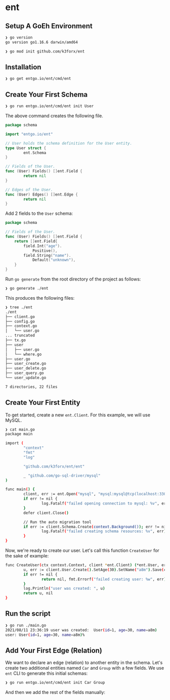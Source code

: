 # ent

## Setup A GoEh Environment

```bash
❯ go version
go version go1.16.6 darwin/amd64

❯ go mod init github.com/k3forx/ent
```

## Installation

```bash
❯ go get entgo.io/ent/cmd/ent
```

## Create Your First Schema

```bash
❯ go run entgo.io/ent/cmd/ent init User
```

The above command creates the following file.

```go
package schema

import "entgo.io/ent"

// User holds the schema definition for the User entity.
type User struct {
        ent.Schema
}

// Fields of the User.
func (User) Fields() []ent.Field {
        return nil
}

// Edges of the User.
func (User) Edges() []ent.Edge {
        return nil
}
```

Add 2 fields to the `User` schema:

```go
package schema

// Fields of the User.
func (User) Fields() []ent.Field {
    return []ent.Field{
        field.Int("age").
            Positive(),
        field.String("name").
            Default("unknown"),
    }
}
```

Run `go generate` from the root directory of the project as follows:

```bash
❯ go generate ./ent
```

This produces the following files:

```bash
❯ tree ./ent
./ent
├── client.go
├── config.go
├── context.go
│   └── user.go
... truncated
├── tx.go
├── user
│   ├── user.go
│   └── where.go
├── user.go
├── user_create.go
├── user_delete.go
├── user_query.go
└── user_update.go

7 directories, 22 files
```

## Create Your First Entity

To get started, create a new `ent.Client`. For this example, we will use MySQL.

```bash
❯ cat main.go
package main

import (
        "context"
        "fmt"
        "log"

        "github.com/k3forx/ent/ent"

        _ "github.com/go-sql-driver/mysql"
)

func main() {
        client, err := ent.Open("mysql", "mysql:mysql@tcp(localhost:3306)/test?parseTime=True")
        if err != nil {
                log.Fatalf("failed opening connection to mysql: %v", err)
        }
        defer client.Close()

        // Run the auto migration tool
        if err := client.Schema.Create(context.Background()); err != nil {
                log.Fatalf("failed creating schema resources: %v", err)
        }
}
```

Now, we're ready to create our user. Let's call this function `CreateUser` for the sake of example:

```bash
func CreateUser(ctx context.Context, client *ent.Client) (*ent.User, error) {
        u, err := client.User.Create().SetAge(30).SetName("a8m").Save(ctx)
        if err != nil {
                return nil, fmt.Errorf("failed creating user: %w", err)
        }
        log.Println("user was created: ", u)
        return u, nil
}
```

## Run the script

```bash
❯ go run ./main.go
2021/08/11 23:36:19 user was created:  User(id=1, age=30, name=a8m)
user: User(id=1, age=30, name=a8m)%
```

## Add Your First Edge (Relation)

We want to declare an edge (relation) to another entity in the schema.
Let's create two additional entities named `Car` and `Group` with a few fields. We use `ent` CLI to generate this initial schemas:

```bash
❯ go run entgo.io/ent/cmd/ent init Car Group
```

And then we add the rest of the fields manually:

